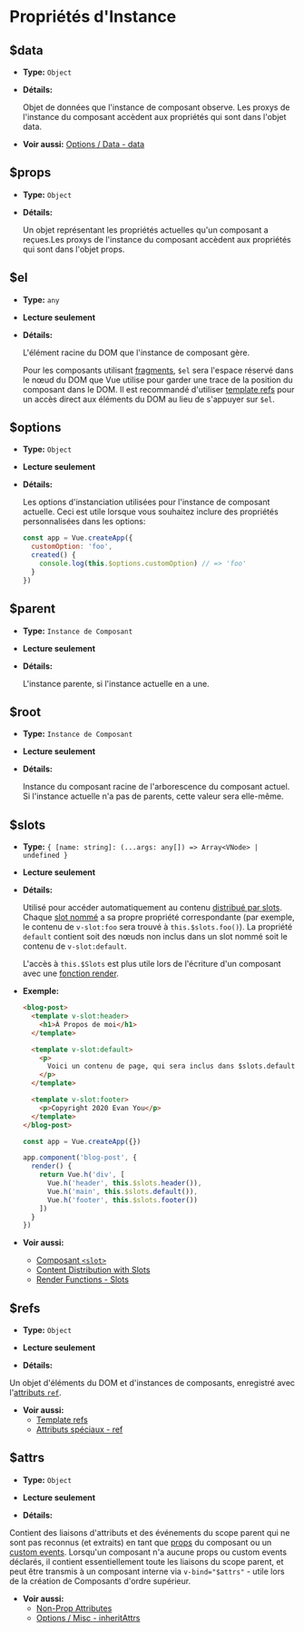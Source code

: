# Propriétés d'Instance

## $data

- **Type:** `Object`

- **Détails:**

  Objet de données que l'instance de composant observe. Les proxys de l'instance du composant accèdent aux propriétés qui sont dans l'objet data.

- **Voir aussi:** [Options / Data - data](./options-data.html#data-2)

## $props

- **Type:** `Object`

- **Détails:**

  Un objet représentant les propriétés actuelles qu'un composant a reçues.Les proxys de l'instance du composant accèdent aux propriétés qui sont dans l'objet props. 

## $el

- **Type:** `any`

- **Lecture seulement**

- **Détails:**

  L'élément racine du DOM  que l'instance de composant gère.

  Pour les composants utilisant [fragments](../guide/migration/fragments), `$el` sera l'espace réservé dans le nœud du DOM que Vue utilise pour garder une trace de la position du composant dans le DOM. Il est recommandé d'utiliser [template refs](../guide/component-template-refs.html) pour un accès direct aux éléments du DOM au lieu de s'appuyer sur `$el`.

## $options

- **Type:** `Object`

- **Lecture seulement**

- **Détails:**

  Les options d'instanciation utilisées pour l'instance de composant actuelle. Ceci est utile lorsque vous souhaitez inclure des propriétés personnalisées dans les options:

  ```js
  const app = Vue.createApp({
    customOption: 'foo',
    created() {
      console.log(this.$options.customOption) // => 'foo'
    }
  })
  ```

## $parent

- **Type:** `Instance de Composant`

- **Lecture seulement**

- **Détails:**

  L'instance parente, si l'instance actuelle en a une.

## $root

- **Type:** `Instance de Composant`

- **Lecture seulement**

- **Détails:**

  Instance du composant racine de l'arborescence du composant actuel. Si l'instance actuelle n'a pas de parents, cette valeur sera elle-même.

## $slots

- **Type:** `{ [name: string]: (...args: any[]) => Array<VNode> | undefined }`

- **Lecture seulement**

- **Détails:**

  Utilisé pour accéder automatiquement au contenu [distribué par slots](../guide/component-basics.html#distribution-de-contenu-avec-des-slots). Chaque [slot nommé](../guide/component-slots.html#slots-nommes) a sa propre propriété correspondante (par exemple, le contenu de `v-slot:foo` sera trouvé à `this.$slots.foo()`). La propriété `default` contient soit des nœuds non inclus dans un slot nommé soit le contenu de `v-slot:default`.

  L'accès à `this.$Slots` est plus utile lors de l'écriture d'un composant avec une [fonction render](../guide/render-function.html).

- **Exemple:**

  ```html
  <blog-post>
    <template v-slot:header>
      <h1>À Propos de moi</h1>
    </template>

    <template v-slot:default>
      <p>
        Voici un contenu de page, qui sera inclus dans $slots.default.
      </p>
    </template>

    <template v-slot:footer>
      <p>Copyright 2020 Evan You</p>
    </template>
  </blog-post>
  ```

  ```js
  const app = Vue.createApp({})

  app.component('blog-post', {
    render() {
      return Vue.h('div', [
        Vue.h('header', this.$slots.header()),
        Vue.h('main', this.$slots.default()),
        Vue.h('footer', this.$slots.footer())
      ])
    }
  })
  ```

- **Voir aussi:**
  - [Composant `<slot>`](built-in-components.html#slot)
  - [Content Distribution with Slots](../guide/component-basics.html#distribution-de-contenu-avec-des-slots)
  - [Render Functions - Slots](../guide/render-function.html#slots)

## $refs

- **Type:** `Object`

- **Lecture seulement**

- **Détails:**

Un objet d'éléments du DOM et d'instances de composants, enregistré avec l'[attributs `ref`](../guide/component-template-refs.html).

- **Voir aussi:**
  - [Template refs](../guide/component-template-refs.html)
  - [Attributs spéciaux - ref](./special-attributes.md#ref)

## $attrs

- **Type:** `Object`

- **Lecture seulement**

- **Détails:**

Contient des liaisons d'attributs et des événements du scope parent qui ne sont pas reconnus (et extraits) en tant que [props](./options-data.html#props) du composant ou un [custom events](./options-data.html#emits). Lorsqu'un composant n'a aucune props ou custom events déclarés, il contient essentiellement toute les liaisons du scope parent, et peut être transmis à un composant interne via `v-bind="$attrs"` - utile lors de la création de Composants d'ordre supérieur.

- **Voir aussi:**
  - [Non-Prop Attributes](../guide/component-attrs.html)
  - [Options / Misc - inheritAttrs](./options-misc.html#inheritattrs)
